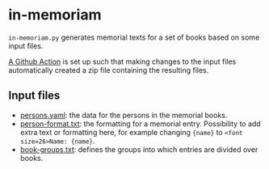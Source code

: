 # in-memoriam

`in-memoriam.py` generates memorial texts for a set of books based on some input files.

[A Github Action](https://github.com/aqua-uru/in-memoriam/actions) is set up such that making changes to the input files automatically created a zip file containing the resulting files.

## Input files

- [persons.yaml](https://github.com/aqua-uru/in-memoriam/blob/master/persons.yaml): the data for the persons in the memorial books.
- [person-format.txt](https://github.com/aqua-uru/in-memoriam/blob/master/person-format.txt): the formatting for a memorial entry. Possibility to add extra text or formatting here, for example changing `{name}` to `<font size=26>Name: {name}`.
- [book-groups.txt](https://github.com/aqua-uru/in-memoriam/blob/master/book-groups.txt): defines the groups into which entries are divided over books.
